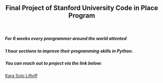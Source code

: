 <h2 align="center">Final Project of Stanford University Code in Place Program</h2>

</br>

<h5>For 6 weeks every prorgrammer around the world attented</h5>
<h5>1 hour sections to improve their programming skills in Python.</h5>
<h5>You can reach out to project via the link below:</h5>
<a href="https://codeinplace.stanford.edu/cip3/share/clU5c6Wb1weND1z0fj2r">Kara Solo Liftoff</a>
